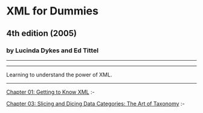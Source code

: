 # XML for Dummies
## 4th edition (2005)
### by Lucinda Dykes and Ed Tittel

---
---

Learning to understand the power of XML.

---

[Chapter 01: Getting to Know XML](xmlDum_ch01) :- 

[Chapter 03: Slicing and Dicing Data Categories: The Art of Taxonomy](xmlDum_ch03) :- 
